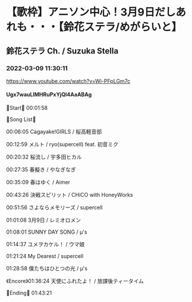 # 【歌枠】アニソン中心！3月9日だしあれも・・・【鈴花ステラ/めがらいと】

## 鈴花ステラ Ch. / Suzuka Stella

### 2022-03-09 11:30:11

https://www.youtube.com/watch?v=Wi-PFpLGm7c

#### Ugx7wauLlMHRuPxYjQl4AaABAg

🔔Start🔔 00:01:58



🔔Song List🔔

00:06:05 Cagayake!GIRLS / 桜高軽音部

00:12:59 メルト / ryo(supercell) feat. 初音ミク

00:20:32 桜流し / 宇多田ヒカル

00:27:35 春擬き / やなぎなぎ

00:35:09 春はゆく / Aimer

00:43:26 決戦スピリット / CHiCO with HoneyWorks

00:51:56 さよならメモリーズ / supercell

01:01:08 3月9日 / レミオロメン

01:08:01 SUNNY DAY SONG / μ's

01:14:37 ユメヲカケル！ / ウマ娘

01:21:24 My Dearest / supercell

01:28:58 僕たちはひとつの光 / μ's

《Encore》01:36:24 天使にふれたよ！ / 放課後ティータイム



🔔Ending🔔 01:43:21

